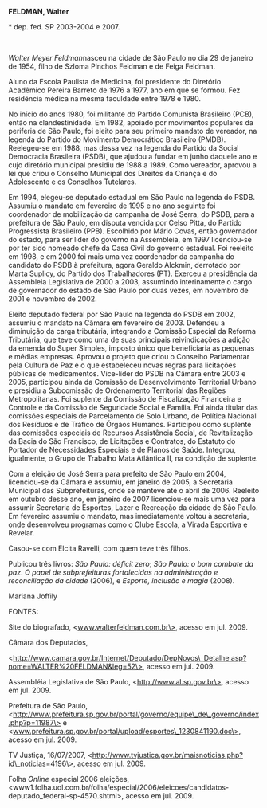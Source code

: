 **FELDMAN, Walter**

\* dep. fed. SP 2003-2004 e 2007.

 

*Walter Meyer Feldman*nasceu na cidade de São Paulo no dia 29 de janeiro
de 1954, filho de Szloma Pinchos Feldman e de Feiga Feldman.

Aluno da Escola Paulista de Medicina, foi presidente do Diretório
Acadêmico Pereira Barreto de 1976 a 1977, ano em que se formou. Fez
residência médica na mesma faculdade entre 1978 e 1980.

No início do anos 1980, foi militante do Partido Comunista Brasileiro
(PCB), então na clandestinidade. Em 1982, apoiado por movimentos
populares da periferia de São Paulo, foi eleito para seu primeiro
mandato de vereador, na legenda do Partido do Movimento Democrático
Brasileiro (PMDB). Reelegeu-se em 1988, mas dessa vez na legenda do
Partido da Social Democracia Brasileira (PSDB), que ajudou a fundar em
junho daquele ano e cujo diretório municipal presidiu de 1988 a 1989.
Como vereador, aprovou a lei que criou o Conselho Municipal dos Direitos
da Criança e do Adolescente e os Conselhos Tutelares.

Em 1994, elegeu-se deputado estadual em São Paulo na legenda do PSDB.
Assumiu o mandato em fevereiro de 1995 e no ano seguinte foi coordenador
de mobilização da campanha de José Serra, do PSDB, para a prefeitura de
São Paulo, em disputa vencida por Celso Pitta, do Partido Progressista
Brasileiro (PPB). Escolhido por Mário Covas, então governador do estado,
para ser líder do governo na Assembleia, em 1997 licenciou-se por ter
sido nomeado chefe da Casa Civil do governo estadual. Foi reeleito em
1998, e em 2000 foi mais uma vez coordenador da campanha do candidato do
PSDB à prefeitura, agora Geraldo Alckmin, derrotado por Marta Suplicy,
do Partido dos Trabalhadores (PT). Exerceu a presidência da Assembleia
Legislativa de 2000 a 2003, assumindo interinamente o cargo de
governador do estado de São Paulo por duas vezes, em novembro de 2001 e
novembro de 2002.

Eleito deputado federal por São Paulo na legenda do PSDB em 2002,
assumiu o mandato na Câmara em fevereiro de 2003. Defendeu a diminuição
da carga tributária, integrando a Comissão Especial da Reforma
Tributária, que teve como uma de suas principais reivindicações a adição
da emenda do Super Simples, imposto único que beneficiaria as pequenas e
médias empresas. Aprovou o projeto que criou o Conselho Parlamentar pela
Cultura de Paz e o que estabeleceu novas regras para licitações públicas
de medicamentos. Vice-líder do PSDB na Câmara entre 2003 e 2005,
participou ainda da Comissão de Desenvolvimento Territorial Urbano e
presidiu a Subcomissão de Ordenamento Territorial das Regiões
Metropolitanas. Foi suplente da Comissão de Fiscalização Financeira e
Controle e da Comissão de Seguridade Social e Família. Foi ainda titular
das comissões especiais de Parcelamento de Solo Urbano, de Política
Nacional dos Resíduos e de Tráfico de Órgãos Humanos. Participou como
suplente das comissões especiais de Recursos Assistência Social, de
Revitalização da Bacia do São Francisco, de Licitações e Contratos, do
Estatuto do Portador de Necessidades Especiais e de Planos de Saúde.
Integrou, igualmente, o Grupo de Trabalho Mata Atlântica II, na condição
de suplente.

Com a eleição de José Serra para prefeito de São Paulo em 2004,
licenciou-se da Câmara e assumiu, em janeiro de 2005, a Secretaria
Municipal das Subprefeituras, onde se manteve até o abril de 2006.
Reeleito em outubro desse ano, em janeiro de 2007 licenciou-se mais uma
vez para assumir Secretaria de Esportes, Lazer e Recreação da cidade de
São Paulo. Em fevereiro assumiu o mandato, mas imediatamente voltou à
secretaria, onde desenvolveu programas como o Clube Escola, a Virada
Esportiva e Revelar.

Casou-se com Elcita Ravelli, com quem teve três filhos.

Publicou três livros: *São Paulo: déficit zero*; *São Paulo: o bom
combate da paz*. *O papel de subprefeituras fortalecidas na
administração e reconciliação da cidade* (2006), e *Esporte, inclusão e
magia* (2008).

Mariana Joffily

FONTES:

Site do biografado, \<www.walterfeldman.com.br\>, acesso em jul. 2009.

Câmara dos Deputados,

\<http://www.camara.gov.br/Internet/Deputado/DepNovos\_Detalhe.asp?nome=WALTER%20FELDMAN&leg=52\>,
acesso em jul. 2009.

Assembléia Legislativa de São Paulo, \<http://www.al.sp.gov.br\>, acesso
em jul. 2009.

Prefeitura de São Paulo,
\<http://www.prefeitura.sp.gov.br/portal/governo/equipe\_de\_governo/index.php?p=11987\>
e \<www.prefeitura.sp.gov.br/portal/upload/esportes\_1230841190.doc\>,
acesso em jul. 2009.

TV Justiça, 16/07/2007,
\<http://www.tvjustica.gov.br/maisnoticias.php?id\_noticias=4196\>,
acesso em jul. 2009.

Folha *Online* especial 2006 eleições,
\<www1.folha.uol.com.br/folha/especial/2006/eleicoes/candidatos-deputado\_federal-sp-4570.shtml\>,
acesso em jul. 2009.

 
